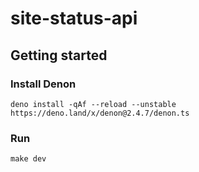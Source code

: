 # site-status-api

## Getting started

### Install Denon

```
deno install -qAf --reload --unstable https://deno.land/x/denon@2.4.7/denon.ts
```

### Run

```
make dev
```
